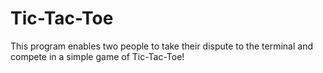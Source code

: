 # Tic-Tac-Toe
This program enables two people to take their dispute to the terminal and compete in a simple game of Tic-Tac-Toe!
